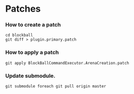 # Patches

### How to create a patch
```
cd blockball
git diff > plugin.primary.patch
```
### How to apply a patch 

```
git apply BlockBallCommandExecutor.ArenaCreation.patch
```

### Update submodule.

```
git submodule foreach git pull origin master
```
